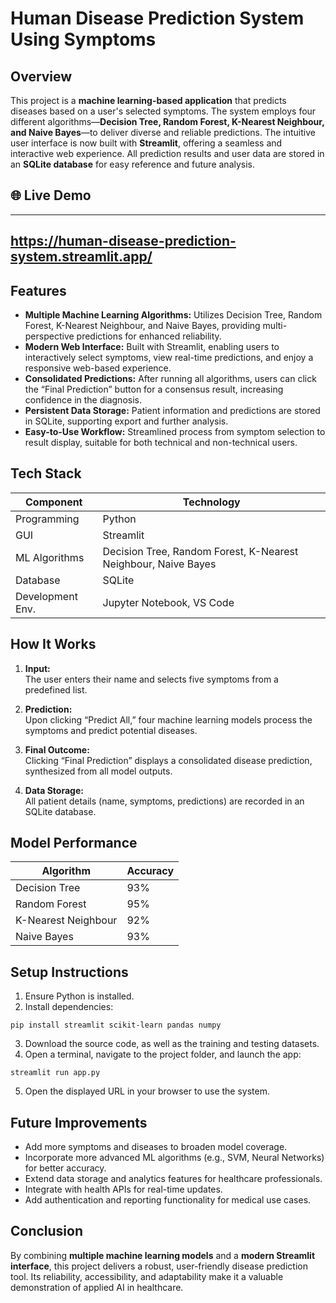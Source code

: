 # Human Disease Prediction System Using Symptoms

## Overview

This project is a **machine learning-based application** that predicts diseases based on a user's selected symptoms. The system employs four different algorithms—**Decision Tree, Random Forest, K-Nearest Neighbour, and Naive Bayes**—to deliver diverse and reliable predictions. The intuitive user interface is now built with **Streamlit**, offering a seamless and interactive web experience. All prediction results and user data are stored in an **SQLite database** for easy reference and future analysis.

## 🌐 Live Demo
---
https://human-disease-prediction-system.streamlit.app/
---

## Features

- **Multiple Machine Learning Algorithms:** Utilizes Decision Tree, Random Forest, K-Nearest Neighbour, and Naive Bayes, providing multi-perspective predictions for enhanced reliability.
- **Modern Web Interface:** Built with Streamlit, enabling users to interactively select symptoms, view real-time predictions, and enjoy a responsive web-based experience.
- **Consolidated Predictions:** After running all algorithms, users can click the “Final Prediction” button for a consensus result, increasing confidence in the diagnosis.
- **Persistent Data Storage:** Patient information and predictions are stored in SQLite, supporting export and further analysis.
- **Easy-to-Use Workflow:** Streamlined process from symptom selection to result display, suitable for both technical and non-technical users.

## Tech Stack

| Component        | Technology           |
|------------------|---------------------|
| Programming      | Python              |
| GUI              | Streamlit           |
| ML Algorithms    | Decision Tree, Random Forest, K-Nearest Neighbour, Naive Bayes |
| Database         | SQLite              |
| Development Env. | Jupyter Notebook, VS Code |

## How It Works

1. **Input:**  
   The user enters their name and selects five symptoms from a predefined list.

2. **Prediction:**  
   Upon clicking “Predict All,” four machine learning models process the symptoms and predict potential diseases.

3. **Final Outcome:**  
   Clicking “Final Prediction” displays a consolidated disease prediction, synthesized from all model outputs.

4. **Data Storage:**  
   All patient details (name, symptoms, predictions) are recorded in an SQLite database.

## Model Performance

| Algorithm              | Accuracy |
|------------------------|----------|
| Decision Tree          | 93%      |
| Random Forest          | 95%      |
| K-Nearest Neighbour    | 92%      |
| Naive Bayes            | 93%      |

## Setup Instructions

1. Ensure Python is installed.
2. Install dependencies:  
```
pip install streamlit scikit-learn pandas numpy
```
3. Download the source code, as well as the training and testing datasets.
4. Open a terminal, navigate to the project folder, and launch the app:  
```
streamlit run app.py
```
5. Open the displayed URL in your browser to use the system.

## Future Improvements

- Add more symptoms and diseases to broaden model coverage.
- Incorporate more advanced ML algorithms (e.g., SVM, Neural Networks) for better accuracy.
- Extend data storage and analytics features for healthcare professionals.
- Integrate with health APIs for real-time updates.
- Add authentication and reporting functionality for medical use cases.

## Conclusion

By combining **multiple machine learning models** and a **modern Streamlit interface**, this project delivers a robust, user-friendly disease prediction tool. Its reliability, accessibility, and adaptability make it a valuable demonstration of applied AI in healthcare.

